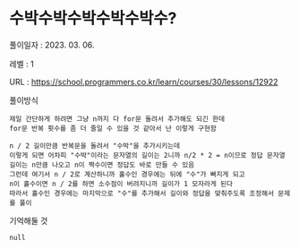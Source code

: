 # 수박수박수박수박수박수? 
풀이일자 : 2023. 03. 06.  
    
레벨 : 1    

URL : https://school.programmers.co.kr/learn/courses/30/lessons/12922  
    
풀이방식    

    제일 간단하게 하려면 그냥 n까지 다 for문 돌려서 추가해도 되긴 한데
    for문 반복 횟수를 좀 더 줄일 수 있을 것 같아서 난 이렇게 구현함

    n / 2 길이만큼 반복문을 돌려서 "수박"을 추가시키는데
    이렇게 되면 어차피 "수박"이라는 문자열의 길이는 2니까 n/2 * 2 = n이므로 정답 문자열 길이는 n만큼 나오고 n이 짝수이면 정답도 바로 만들 수 있음
    그런데 여기서 n / 2로 계산하니까 홀수인 경우에는 뒤에 "수"가 빠지게 되고
    n이 홀수이면 n / 2를 하면 소수점이 버려지니까 길이가 1 모자라게 된다
    따라서 홀수인 경우에는 마지막으로 "수"를 추가해서 길이와 정답을 맞춰주도록 조정해서 문제를 풀이


기억해둘 것  
    
    null
